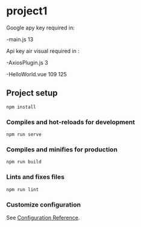 # project1

Google apy key required in: 

  -main.js  13

Api key air visual required in :

  -AxiosPlugin.js 3
  
  -HelloWorld.vue 109 125

## Project setup
```
npm install
```

### Compiles and hot-reloads for development
```
npm run serve
```

### Compiles and minifies for production
```
npm run build
```

### Lints and fixes files
```
npm run lint
```

### Customize configuration
See [Configuration Reference](https://cli.vuejs.org/config/).

